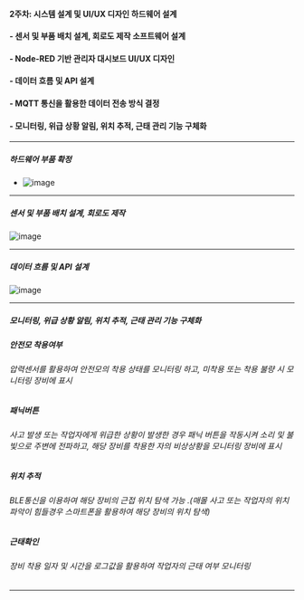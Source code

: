 #### 2주차: 시스템 설계 및 UI/UX 디자인 하드웨어 설계

#### - 센서 및 부품 배치 설계, 회로도 제작 소프트웨어 설계

#### - Node-RED 기반 관리자 대시보드 UI/UX 디자인

#### - 데이터 흐름 및 API 설계

#### - MQTT 통신을 활용한 데이터 전송 방식 결정

#### - 모니터링, 위급 상황 알림, 위치 추적, 근태 관리 기능 구체화<br>
****


##### 하드웨어 부품 확정
- ![image](https://github.com/user-attachments/assets/9f8e7fe2-261f-41ce-9935-681c85354698)

****
##### 센서 및 부품 배치 설계, 회로도 제작

![image](https://github.com/user-attachments/assets/bb36a5d3-7c5e-4870-aed3-84e228ea9112)

****

##### 데이터 흐름 및 API 설계
  ![image](https://github.com/user-attachments/assets/d09dd44e-7026-4e5a-96af-b24c558f82c7)

****
##### 모니터링, 위급 상황 알림, 위치 추적, 근태 관리 기능 구체화

##### 안전모 착용여부 
###### 압력센서를 활용하여 안전모의 착용 상태를 모니터링 하고, 미착용 또는 착용 불량 시 모니터링 장비에 표시
##### 패닉버튼
###### 사고 발생 또는 작업자에게 위급한 상황이 발생한 경우 패닉 버튼을 작동시켜 소리 및 불빛으로 주변에 전파하고, 해당 장비를 착용한 자의 비상상황을 모니터링 장비에 표시
##### 위치 추적
###### BLE통신을 이용하여 해당 장비의 근접 위치 탐색 가능 .(매몰 사고 또는 작업자의 위치 파악이 힘들경우 스마트폰을 활용하여 해당 장비의 위치 탐색)
##### 근태확인
###### 장비 착용 일자 및 시간을 로그값을 활용하여 작업자의 근태 여부 모니터링

****

